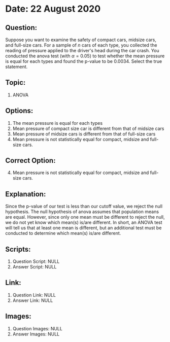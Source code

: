 # Date: 22 August 2020

## Question:
Suppose you want to examine the safety of compact cars, midsize cars, and full-size cars. For a sample of $n$ cars of each type, you collected the reading of pressure applied to the driver's head during the car crash. You conducted the anova test (with $\alpha = 0.05$) to test whether the mean pressure is equal for each types and found the p-value to be 0.0034. Select the true statement.
 
## Topic:
1. ANOVA
	
## Options:
1. The mean pressure is equal for each types 
2. Mean pressure of compact size car is different from that of midsize cars
3. Mean pressure of midsize cars is different from that of full-size cars
4. Mean pressure is not statistically equal for compact, midsize and full-size cars.

## Correct Option:
4. Mean pressure is not statistically equal for compact, midsize and full-size cars.

## Explanation:
Since the p-value of our test is less than our cutoff value, we reject the null hypothesis. The null hypothesis of anova assumes that population means are equal. However, since only one mean must be different to reject the null, we do not yet know which mean(s) is/are different. In short, an ANOVA test will tell us that at least one mean is different, but an additional test must be conducted to determine which mean(s) is/are different.
## Scripts:
1. Question Script: NULL
2. Answer Script: NULL

## Link:
1. Question Link: NULL
2. Answer Link: NULL

## Images:
1. Question Images: NULL
2. Answer Images: NULL

